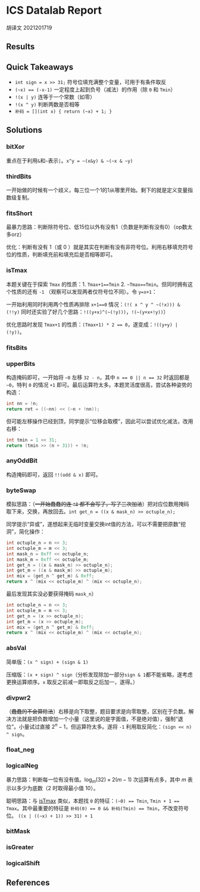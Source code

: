 # ICS Datalab Report

胡译文 2021201719

## Results

## Quick Takeaways

- `int sign = x >> 31;` 符号位填充满整个变量，可用于有条件取反
- `(~x) == (-x-1)` 一定程度上起到负号（减法）的作用（除 `0` 和 `Tmin`）
- `!(x | y)` 连等于一个常数（如零）
- `!(x ^ y)` 判断两数是否相等
- `补码 = [](int x) { return (~x) + 1; }`

## Solutions

### bitXor

重点在于利用`&`和`~`表示`|`。`x^y = ~(x&y) & ~(~x & ~y)`

### thirdBits

一开始做的时候有一个歧义，每三位一个1的1从哪里开始。剩下的就是定义变量指数级复制。

### fitsShort

最暴力思路：判断除符号位、低15位以外有没有1（负数是判断有没有0）（op数太多orz）

优化：判断有没有 1（或 0 ）就是其实在判断有没有非符号位。利用右移填充符号位的性质，判断填充前和填充后是否相等即可。

### isTmax

本题关键在于探索 `Tmax` 的性质：1. `Tmax+1==Tmin` 2. `~Tmax==Tmin`。但同时拥有这个性质的还有 `-1` （观察可以发现两者仅符号位不同）。令 `y=x+1`：

一开始利用同时利用两个性质再排除 `x+1==0` 情况：`(!( x ^ y ^ ~(!x))) & (!!y)`
同时还实验了好几个思路：`!((y+x)^(~(!y)))`，`!(~(y+x+!y))`）

优化思路时发现 `Tmax+1` 的性质：`(Tmax+1) * 2 == 0`，遂变成：`!((y+y) | (!y))`。

### fitsBits

### upperBits

构造掩码即可，一开始将 `~0` 左移 `32 - n`，其中 `n == 0 || n == 32` 时返回都是 `~0`，特判 `0` 的情况 `+1` 即可。最后运算符太多。本题灵活度很高，尝试各种姿势的构造：

```cpp
int nn = !n;
return ret = ((~nn) << (~n + !nn));
```

但可能左移操作已经到顶，同学提示“位移会取模”，因此可以尝试优化减法，改用右移：

```cpp
int tmin = 1 << 31;
return (tmin >> (n + 31)) + !n;
```

### anyOddBit

构造掩码即可，返回 `!!(odd & x)` 即可。

### byteSwap

模拟思路：（~~一开始蠢蠢的连 `*8` 都不会写了，写了三次加法~~）把对应位数用掩码取下来，交换，再放回去。`int get_n = ((x & mask_n) >> octuple_n);`

同学提示“异或”，遂想起来无临时变量交换int值的方法，可以不需要把原数“挖洞”，简化操作：

```cpp
int octuple_n = n << 3;
int octuple_m = m << 3;
int mask_n = 0xff << octuple_n;
int mask_m = 0xff << octuple_m;
int get_n = ((x & mask_n) >> octuple_n);
int get_m = ((x & mask_m) >> octuple_m);
int mix = (get_n ^ get_m) & 0xff;
return x ^ (mix << octuple_m) ^ (mix << octuple_n);
```

最后发现其实没必要获得掩码 `mask_n`）

```cpp
int octuple_n = n << 3;
int octuple_m = m << 3;
int get_n = (x >> octuple_n);
int get_m = (x >> octuple_m);
int mix = (get_n ^ get_m) & 0xff;
return x ^ (mix << octuple_m) ^ (mix << octuple_n);
```

### absVal

简单版：`(x ^ sign) + (sign & 1)`

压缩版：`(x + sign) ^ sign`（分析发现除加一部分`sign & 1`都不能省略，遂考虑更换运算顺序。`x` 取反之前减一即取反之后加一，遂得。）

### divpwr2

（~~蠢蠢的不会算除法~~）右移是向下取整，题目要求是向零取整，区别在于负数。解决方法就是把负数增加一个小量（这里说的是字面值，不是绝对值），强制“退位”。小量试过直接 $2^n-1$，但运算符太多。遂将 `-1` 利用取反简化：`(sign << n) ^ sign`。

### float_neg

### logicalNeg

暴力思路：判断每一位有没有值。$\log_m(32)\times 2(m-1)$ 次运算有点多，其中 $m$ 表示以多少为底数（$2$ 时取得最小值 $10$）。

聪明思路：与 [isTmax](#istmax) 类似，本题找 `0` 的特征：`(~0) == Tmin`, `Tmin + 1 == Tmax`。其中最重要的特征是 `补码(0) == 0 && 补码(Tmin) == Tmin`，不改变符号位。 `((x | ((~x) + 1)) >> 31) + 1`

### bitMask

### isGreater

### logicalShift



## References
